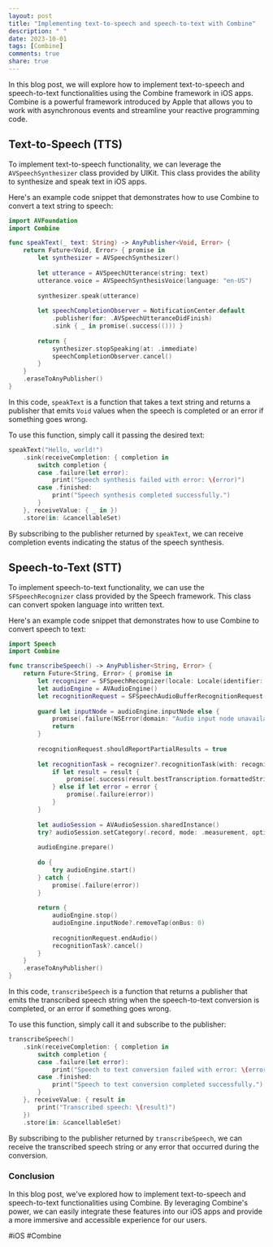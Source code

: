 ```yaml
---
layout: post
title: "Implementing text-to-speech and speech-to-text with Combine"
description: " "
date: 2023-10-01
tags: [Combine]
comments: true
share: true
---
```


In this blog post, we will explore how to implement text-to-speech and speech-to-text functionalities using the Combine framework in iOS apps. Combine is a powerful framework introduced by Apple that allows you to work with asynchronous events and streamline your reactive programming code.

## Text-to-Speech (TTS)

To implement text-to-speech functionality, we can leverage the `AVSpeechSynthesizer` class provided by UIKit. This class provides the ability to synthesize and speak text in iOS apps.

Here's an example code snippet that demonstrates how to use Combine to convert a text string to speech:

```swift
import AVFoundation
import Combine

func speakText(_ text: String) -> AnyPublisher<Void, Error> {
    return Future<Void, Error> { promise in
        let synthesizer = AVSpeechSynthesizer()
        
        let utterance = AVSpeechUtterance(string: text)
        utterance.voice = AVSpeechSynthesisVoice(language: "en-US")
        
        synthesizer.speak(utterance)
        
        let speechCompletionObserver = NotificationCenter.default
            .publisher(for: .AVSpeechUtteranceDidFinish)
            .sink { _ in promise(.success(())) }
        
        return {
            synthesizer.stopSpeaking(at: .immediate)
            speechCompletionObserver.cancel()
        }
    }
    .eraseToAnyPublisher()
}
```

In this code, `speakText` is a function that takes a text string and returns a publisher that emits `Void` values when the speech is completed or an error if something goes wrong.

To use this function, simply call it passing the desired text:

```swift
speakText("Hello, world!")
    .sink(receiveCompletion: { completion in
        switch completion {
        case .failure(let error):
            print("Speech synthesis failed with error: \(error)")
        case .finished:
            print("Speech synthesis completed successfully.")
        }
    }, receiveValue: { _ in })
    .store(in: &cancellableSet)
```

By subscribing to the publisher returned by `speakText`, we can receive completion events indicating the status of the speech synthesis.

## Speech-to-Text (STT)

To implement speech-to-text functionality, we can use the `SFSpeechRecognizer` class provided by the Speech framework. This class can convert spoken language into written text.

Here's an example code snippet that demonstrates how to use Combine to convert speech to text:

```swift
import Speech
import Combine

func transcribeSpeech() -> AnyPublisher<String, Error> {
    return Future<String, Error> { promise in
        let recognizer = SFSpeechRecognizer(locale: Locale(identifier: "en-US"))
        let audioEngine = AVAudioEngine()
        let recognitionRequest = SFSpeechAudioBufferRecognitionRequest()
        
        guard let inputNode = audioEngine.inputNode else {
            promise(.failure(NSError(domain: "Audio input node unavailable.", code: 0, userInfo: nil)))
            return
        }
        
        recognitionRequest.shouldReportPartialResults = true
        
        let recognitionTask = recognizer?.recognitionTask(with: recognitionRequest) { result, error in
            if let result = result {
                promise(.success(result.bestTranscription.formattedString))
            } else if let error = error {
                promise(.failure(error))
            }
        }
        
        let audioSession = AVAudioSession.sharedInstance()
        try? audioSession.setCategory(.record, mode: .measurement, options: .duckOthers)
        
        audioEngine.prepare()
        
        do {
            try audioEngine.start()
        } catch {
            promise(.failure(error))
        }
        
        return {
            audioEngine.stop()
            audioEngine.inputNode?.removeTap(onBus: 0)
            
            recognitionRequest.endAudio()
            recognitionTask?.cancel()
        }
    }
    .eraseToAnyPublisher()
}
```

In this code, `transcribeSpeech` is a function that returns a publisher that emits the transcribed speech string when the speech-to-text conversion is completed, or an error if something goes wrong.

To use this function, simply call it and subscribe to the publisher:

```swift
transcribeSpeech()
    .sink(receiveCompletion: { completion in
        switch completion {
        case .failure(let error):
            print("Speech to text conversion failed with error: \(error)")
        case .finished:
            print("Speech to text conversion completed successfully.")
        }
    }, receiveValue: { result in
        print("Transcribed speech: \(result)")
    })
    .store(in: &cancellableSet)
```

By subscribing to the publisher returned by `transcribeSpeech`, we can receive the transcribed speech string or any error that occurred during the conversion.

### Conclusion

In this blog post, we've explored how to implement text-to-speech and speech-to-text functionalities using Combine. By leveraging Combine's power, we can easily integrate these features into our iOS apps and provide a more immersive and accessible experience for our users.

#iOS #Combine
